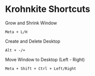 # Krohnkite Shortcuts

Grow and Shrink Window

```
Meta + L/H
```

Create and Delete Desktop

```
Alt + -/+
```

Move Window to Desktop (Left - Right)

```
Meta + Shift + Ctrl + Left/Right
```
